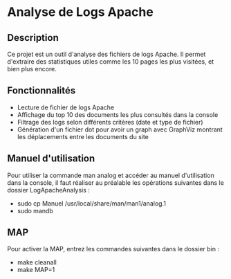 # Analyse de Logs Apache

## Description
Ce projet est un outil d'analyse des fichiers de logs Apache. Il permet d'extraire des statistiques utiles comme les 10 pages les plus visitées, et bien plus encore.

## Fonctionnalités
- Lecture de fichier de logs Apache
- Affichage du top 10 des documents les plus consultés dans la console
- Filtrage des logs selon différents critères (date et type de fichier)
- Génération d'un fichier dot pour avoir un graph avec GraphViz montrant les déplacements entre les documents du site

## Manuel d'utilisation
Pour utiliser la commande man analog et accéder au manuel d'utilisation dans la console, il faut réaliser au préalable les opérations suivantes dans le dossier LogApacheAnalysis :
- sudo cp Manuel /usr/local/share/man/man1/analog.1
- sudo mandb

## MAP
Pour activer la MAP, entrez les commandes suivantes dans le dossier bin :
- make cleanall
- make MAP=1